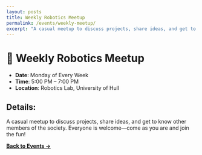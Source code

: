 ```yaml
---
layout: posts
title: Weekly Robotics Meetup
permalink: /events/weekly-meetup/
excerpt: "A casual meetup to discuss projects, share ideas, and get to know other members of the society. Everyone is welcome—come as you are and join the fun!"
---
```


# 🎉 Weekly Robotics Meetup

- **Date**: Monday of Every Week 
- **Time**: 5:00 PM – 7:00 PM  
- **Location**: Robotics Lab, University of Hull  

## Details:
A casual meetup to discuss projects, share ideas, and get to know other members of the society. Everyone is welcome—come as you are and join the fun!

[**Back to Events →**](/events/)
